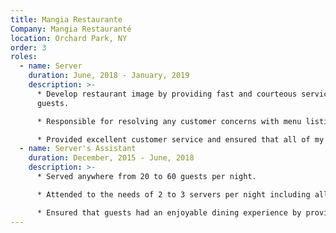 ```yaml
---
title: Mangia Restaurante
Company: Mangia Restauranté
location: Orchard Park, NY
order: 3
roles:
  - name: Server
    duration: June, 2018 - January, 2019
    description: >-
      * Develop restaurant image by providing fast and courteous service to
      guests.

      * Responsible for resolving any customer concerns with menu listings through extensive knowledge of said listing options.

      * Provided excellent customer service and ensured that all of my guests were well taken care of.
  - name: Server's Assistant
    duration: December, 2015 - June, 2018
    description: >-
      * Served anywhere from 20 to 60 guests per night.

      * Attended to the needs of 2 to 3 servers per night including all of their guests.

      * Ensured that guests had an enjoyable dining experience by providing quality customer service.
---
```

